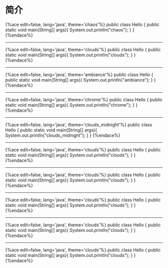 # 简介

{%ace edit=false, lang='java', theme='chaos'%}
public class Hello {
  public static void main(String[] args){
    System.out.println("chaos");
  }
}
{%endace%}

---

{%ace edit=false, lang='java', theme='clouds'%}
public class Hello {
  public static void main(String[] args){
    System.out.println("clouds");
  }
}
{%endace%}

---

{%ace edit=false, lang='java', theme='ambiance'%}
public class Hello {
  public static void main(String[] args){
    System.out.println("ambiance");
  }
}
{%endace%}

---

{%ace edit=false, lang='java', theme='chrome'%}
public class Hello {
  public static void main(String[] args){
    System.out.println("chrome");
  }
}
{%endace%}

---

{%ace edit=false, lang='java', theme='clouds_midnight'%}
public class Hello {
  public static void main(String[] args){
    System.out.println("clouds_midnight");
  }
}
{%endace%}

---

{%ace edit=false, lang='java', theme='clouds'%}
public class Hello {
  public static void main(String[] args){
    System.out.println("clouds");
  }
}
{%endace%}

---

{%ace edit=false, lang='java', theme='clouds'%}
public class Hello {
  public static void main(String[] args){
    System.out.println("clouds");
  }
}
{%endace%}

---

{%ace edit=false, lang='java', theme='clouds'%}
public class Hello {
  public static void main(String[] args){
    System.out.println("clouds");
  }
}
{%endace%}

---

{%ace edit=false, lang='java', theme='clouds'%}
public class Hello {
  public static void main(String[] args){
    System.out.println("clouds");
  }
}
{%endace%}

---

{%ace edit=false, lang='java', theme='clouds'%}
public class Hello {
  public static void main(String[] args){
    System.out.println("clouds");
  }
}
{%endace%}






























































